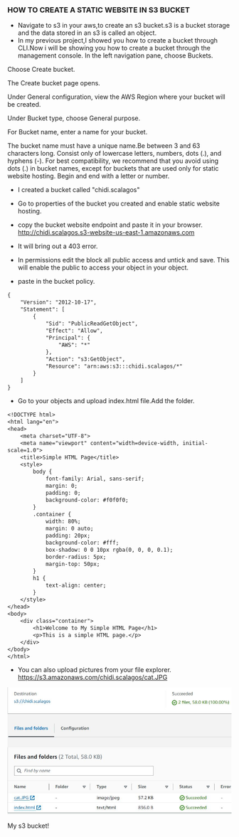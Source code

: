 ### HOW TO CREATE A STATIC WEBSITE IN S3 BUCKET
- Navigate to s3 in your aws,to create an s3 bucket.s3 is a bucket storage  and the data stored in an s3 is called an object.
- In my previous project,I showed you how to create a bucket through CLI.Now i will be showing you how to create a bucket through the management console.
In the left navigation pane, choose Buckets.

Choose Create bucket.

The Create bucket page opens.

Under General configuration, view the AWS Region where your bucket will be created.

Under Bucket type, choose General purpose.

For Bucket name, enter a name for your bucket.

The bucket name must have a unique name.Be between 3 and 63 characters long.
Consist only of lowercase letters, numbers, dots (.), and hyphens (-). For best compatibility, we recommend that you avoid using dots (.) in bucket names, except for buckets that are used only for static website hosting.
Begin and end with a letter or number.
- I created a bucket called "chidi.scalagos"
- Go to properties of the bucket you created and enable static website hosting.
- copy the bucket website endpoint and paste it in your browser.
http://chidi.scalagos.s3-website-us-east-1.amazonaws.com

- It will bring out a 403 error.
- In permissions edit the block all public access and untick and save. This will enable the public to access your object in your object.
- paste in the bucket policy.
```
{
    "Version": "2012-10-17",
    "Statement": [
        {
            "Sid": "PublicReadGetObject",
            "Effect": "Allow",
            "Principal": {
                "AWS": "*"
            },
            "Action": "s3:GetObject",
            "Resource": "arn:aws:s3:::chidi.scalagos/*"
        }
    ]
}

```
- Go to your objects and upload index.html file.Add the folder.
```
<!DOCTYPE html>
<html lang="en">
<head>
    <meta charset="UTF-8">
    <meta name="viewport" content="width=device-width, initial-scale=1.0">
    <title>Simple HTML Page</title>
    <style>
        body {
            font-family: Arial, sans-serif;
            margin: 0;
            padding: 0;
            background-color: #f0f0f0;
        }
        .container {
            width: 80%;
            margin: 0 auto;
            padding: 20px;
            background-color: #fff;
            box-shadow: 0 0 10px rgba(0, 0, 0, 0.1);
            border-radius: 5px;
            margin-top: 50px;
        }
        h1 {
            text-align: center;
        }
    </style>
</head>
<body>
    <div class="container">
        <h1>Welcome to My Simple HTML Page</h1>
        <p>This is a simple HTML page.</p>
    </div>
</body>
</html>
```
- You can also upload pictures from your file explorer.
https://s3.amazonaws.com/chidi.scalagos/cat.JPG

![alt text](<Images/html.JPG>)

My s3 bucket!


